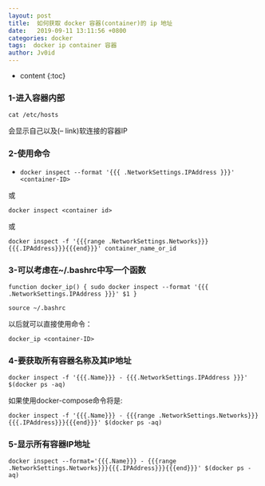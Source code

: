 ```yaml
---
layout: post
title:  如何获取 docker 容器(container)的 ip 地址
date:   2019-09-11 13:11:56 +0800
categories: docker
tags:  docker ip container 容器
author: Jv0id
---
```

* content
{:toc}


### 1-进入容器内部

`cat /etc/hosts`

会显示自己以及(– link)软连接的容器IP

### 2-使用命令

- `docker inspect --format '{{{ .NetworkSettings.IPAddress }}}' <container-ID>`

或

`docker inspect <container id>`

或

`docker inspect -f '{{{range .NetworkSettings.Networks}}}{{{.IPAddress}}}{{{end}}}' container_name_or_id`

### 3-可以考虑在~/.bashrc中写一个函数

`function docker_ip() {
    sudo docker inspect --format '{{{ .NetworkSettings.IPAddress }}}' $1
}`

`source ~/.bashrc`

以后就可以直接使用命令：

`docker_ip <container-ID>`

### 4-要获取所有容器名称及其IP地址
`docker inspect -f '{{{.Name}}} - {{{.NetworkSettings.IPAddress }}}' $(docker ps -aq)`

如果使用docker-compose命令将是:

`docker inspect -f '{{{.Name}}} - {{{range .NetworkSettings.Networks}}}{{{.IPAddress}}}{{{end}}}' $(docker ps -aq)`

### 5-显示所有容器IP地址

`docker inspect --format='{{{.Name}}} - {{{range .NetworkSettings.Networks}}}{{{.IPAddress}}}{{{end}}}' $(docker ps -aq)`

